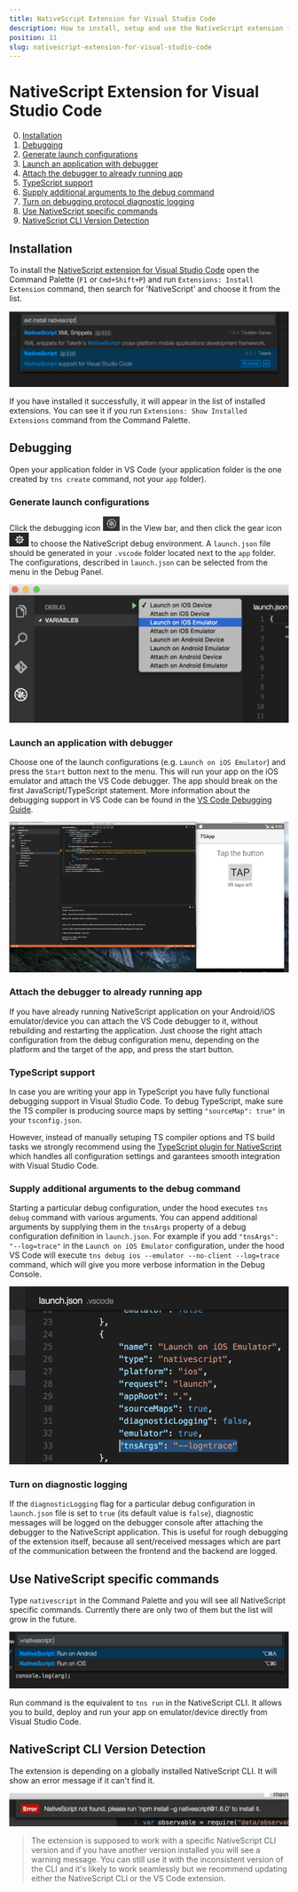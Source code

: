 ```yaml
---
title: NativeScript Extension for Visual Studio Code
description: How to install, setup and use the NativeScript extension for Visual Studio Code.
position: 11
slug: nativescript-extension-for-visual-studio-code
---
```


# NativeScript Extension for Visual Studio Code

0. [Installation](#installation)
2. [Debugging](#debugging)
  1. [Generate launch configurations](#generate-launch-configurations)
  2. [Launch an application with debugger](#launch-an-application-with-debugger)
  3. [Attach the debugger to already running app](#attach-the-debugger-to-already-running-app)
  4. [TypeScript support](#typescript-support)
  5. [Supply additional arguments to the debug command](#supply-additional-arguments-to-the-debug-command)
  6. [Turn on debugging protocol diagnostic logging](#turn-on-diagnostic-logging)
3. [Use NativeScript specific commands](#use-nativescript-specific-commands)
4. [NativeScript CLI Version Detection](#nativescript-cli-version-detection)

## Installation

To install the [NativeScript extension for Visual Studio Code](https://marketplace.visualstudio.com/items?itemName=Telerik.nativescript) open the Command Palette (`F1` or `Cmd+Shift+P`) and run `Extensions: Install Extension` command, then search for 'NativeScript' and choose it from the list.

![Installing NativeScript extension for Visual Studio Code](../img/visual-studio-code-extension/install.png)

If you have installed it successfully, it will appear in the list of installed extensions. You can see it if you run `Extensions: Show Installed Extensions` command from the Command Palette.

## Debugging

Open your application folder in VS Code (your application folder is the one created by `tns create` command, not your `app` folder).

### Generate launch configurations

Click the debugging icon ![VS Code debug panel](../img/visual-studio-code-extension/debug-panel.png) in the View bar, and then click the gear icon ![gear icon](../img/visual-studio-code-extension/gear-icon.png) to choose the NativeScript debug environment. A `launch.json` file should be generated in your `.vscode` folder located next to the `app` folder. The configurations, described in `launch.json` can be selected from the menu in the Debug Panel.

![Installing NativeScript extension for Visual Studio Code](../img/visual-studio-code-extension/configurations-menu.png)

### Launch an application with debugger

Choose one of the launch configurations (e.g. `Launch on iOS Emulator`) and press the `Start` button next to the menu. This will run your app on the iOS emulator and attach the VS Code debugger. The app should break on the first JavaScript/TypeScript statement. More information about the debugging support in VS Code can be found in the [VS Code Debugging Guide](https://code.visualstudio.com/docs/editor/debugging).

![NativeScript Debugging](../img/visual-studio-code-extension/nativescript-debugging.png)

### Attach the debugger to already running app

If you have already running NativeScript application on your Android/iOS emulator/device you can attach the VS Code debugger to it, without rebuilding and restarting the application. Just choose the right attach configuration from the debug configuration menu, depending on the platform and the target of the app, and press the start button.

### TypeScript support

In case you are writing your app in TypeScript you have fully functional debugging support in Visual Studio Code. To debug TypeScript, make sure the TS compiler is producing source maps by setting `"sourceMap": true"` in your `tsconfig.json`.

However, instead of manually setuping TS compiler options and TS build tasks we strongly recommend using the [TypeScript plugin for NativeScript](https://github.com/NativeScript/nativescript-dev-typescript) which handles all configuration settings and garantees smooth integration with Visual Studio Code.

### Supply additional arguments to the debug command

Starting a particular debug configuration, under the hood executes `tns debug` command with various arguments. You can append additional arguments by supplying them in the `tnsArgs` property of a debug configuration definition in `launch.json`. For example if you add `"tnsArgs": "--log=trace"` in the `Launch on iOS Emulator` configuration, under the hood VS Code will execute `tns debug ios --emulator --no-client --log=trace` command, which will give you more verbose information in the Debug Console.

![Supply custom arguments to the debug command](../img/visual-studio-code-extension/nativescript-tns-args.png)

### Turn on diagnostic logging

If the `diagnosticLogging` flag for a particular debug configuration in `launch.json` file is set to `true` (its default value is `false`), diagnostic messages will be logged on the debugger console after attaching the debugger to the NativeScript application. This is useful for rough debugging of the extension itself, because all sent/received messages which are part of the communication between the frontend and the backend are logged.

## Use NativeScript specific commands

Type `nativescript` in the Command Palette and you will see all NativeScript specific commands. Currently there are only two of them but the list will grow in the future.

![NativeScript commands](../img/visual-studio-code-extension/nativescript-commands.png)

Run command is the equivalent to `tns run` in the NativeScript CLI. It allows you to build, deploy and run your app on emulator/device directly from Visual Studio Code.

## NativeScript CLI Version Detection

The extension is depending on a globally installed NativeScript CLI. It will show an error message if it can't find it.

![NativeScript not found](../img/visual-studio-code-extension/nativescript-not-found-error-message.png)

> The extension is supposed to work with a specific NativeScript CLI version and if you have another version installed you will see a warning message. You can still use it with the inconsistent version of the CLI and it's likely to work seamlessly but we recommend updating either the NativeScript CLI or the VS Code extension.